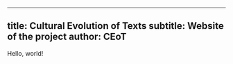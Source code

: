 ---
title: Cultural Evolution of Texts
subtitle: Website of the project
author: CEoT
----

Hello, world!
